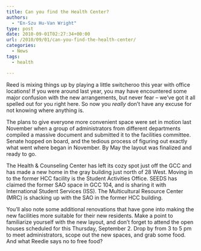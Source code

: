 ```yaml
---
title: Can you find the Health Center?
authors: 
  - "En-Szu Hu-Van Wright"
type: post
date: 2010-09-01T02:27:34+00:00
url: /2010/09/01/can-you-find-the-health-center/
categories:
  - News
tags:
  - health

---
```

Reed is mixing things up by playing a little switcheroo this year with office locations! If you were around last year, you may have encountered some major confusion with the new arrangements, but never fear &#8211; we&#8217;ve got it all spelled out for you right here. So now you _really_ don&#8217;t have any excuse for not knowing where anything is.

The plans to give everyone more convenient space were set in motion last November when a group of administrators from different departments compiled a massive document and submitted it to the facilities committee. Senate hopped on board, and the tedious process of figuring out exactly what went where began in November. By May the layout was finalized and ready to go.

The Health & Counseling Center has left its cozy spot just off the GCC and has made a new home in the gray building just north of 28 West. Moving in to the former HCC facility is the Student Activities Office. SEEDS has claimed the former SAO space in GCC 104, and is sharing it with International Student Services (ISS). The Multicultural Resource Center (MRC) is shacking up with the SAO in the former HCC building.

You&#8217;ll also note some additional renovations that have gone into making the new facilities more suitable for their new residents. Make a point to familiarize yourself with the new layout, and don&#8217;t forget to attend the open houses scheduled for this Thursday, September 2. Drop by from 3 to 5 pm to meet administrators, scope out the new spaces, and grab some food. And what Reedie says no to free food?